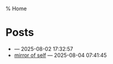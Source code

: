 % Home

# Posts

- [](about.html) — 2025-08-02 17:32:57
- [mirror of self](mirror_of_self_.html) — 2025-08-04 07:41:45

